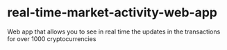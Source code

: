 # real-time-market-activity-web-app
Web app that allows you to see in real time the updates in the transactions for over 1000 cryptocurrencies
